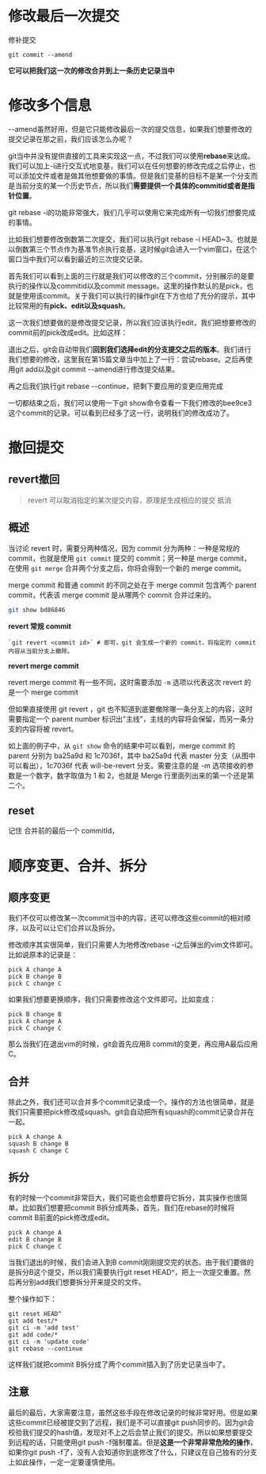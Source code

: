 # **修改最后一次提交**

修补提交

```
git commit --amend
```

**它可以把我们这一次的修改合并到上一条历史记录当中**



# **修改多个信息**

--amend虽然好用，但是它只能修改最后一次的提交信息，如果我们想要修改的提交记录在那之前，我们应该怎么办呢？



git当中并没有提供直接的工具来实现这一点，不过我们可以使用**rebase**来达成。我们可以加上-i进行交互式地变基，我们可以在任何想要的修改完成之后停止，也可以添加文件或者是做其他想要做的事情。但是我们变基的目标不是某一个分支而是当前分支的某一个历史节点，所以我们**需要提供一个具体的commitid或者是指针位置**。



git rebase -i的功能非常强大，我们几乎可以使用它来完成所有一切我们想要完成的事情。



比如我们想要修改倒数第二次提交，我们可以执行git rebase -i HEAD~3。也就是以倒数第三个节点作为基准节点执行变基，这时候git会进入一个vim窗口，在这个窗口当中我们可以看到最近的三次提交记录。



首先我们可以看到上面的三行就是我们可以修改的三个commit，分别展示的是要执行的操作以及commitid以及commit message。这里的操作默认的是pick，也就是使用该commit。关于我们可以执行的操作git在下方也给了充分的提示，其中比较常用的有**pick、edit以及squash**。



这一次我们想要做的是修改提交记录，所以我们应该执行edit，我们把想要修改的commit前的pick改成edit。比如这样：

退出之后，git会自动带我们**回到我们选择edit的分支提交之后的版本**。我们进行我们想要的修改，这里我在第15篇文章当中加上了一行：尝试rebase。之后再使用git add以及git commit --amend进行修改提交结果。

再之后我们执行git rebase --continue，把剩下要应用的变更应用完成



一切都结束之后，我们可以使用一下git show命令查看一下我们修改的bee9ce3这个commit的记录。可以看到已经多了这一行，说明我们的修改成功了。





# 撤回提交

## revert撤回

>  revert 可以取消指定的某次提交内容，原理是生成相应的提交 抵消

## 概述

当讨论 revert 时，需要分两种情况，因为 commit 分为两种：一种是常规的 commit，也就是使用 `git commit` 提交的 commit；另一种是 merge commit，在使用 `git merge` 合并两个分支之后，你将会得到一个新的 merge commit。

merge commit 和普通 commit 的不同之处在于 merge commit 包含两个 parent commit，代表该 merge commit 是从哪两个 commit 合并过来的。

```sh
git show bd86846
```



**revert 常规 commit**

```
`git revert <commit id>` # 即可，git 会生成一个新的 commit，将指定的 commit 内容从当前分支上撤除。
```

**revert merge commit**



revert merge commit 有一些不同，这时需要添加 `-m` 选项以代表这次 revert 的是一个 merge commit

但如果直接使用 git revert ，git 也不知道到底要撤除哪一条分支上的内容，这时需要指定一个 parent number 标识出"主线"，主线的内容将会保留，而另一条分支的内容将被 revert。

如上面的例子中，从 `git show` 命令的结果中可以看到，merge commit 的 parent 分别为 ba25a9d 和 1c7036f，其中 ba25a9d 代表 master 分支（从图中可以看出），1c7036f 代表 will-be-revert 分支。需要注意的是 -m 选项接收的参数是一个数字，数字取值为 1 和 2，也就是 Merge 行里面列出来的第一个还是第二个。



## reset

记住 合并前的最后一个  commitId，









# **顺序变更、合并、拆分**

## 顺序变更

我们不仅可以修改某一次commit当中的内容，还可以修改这些commit的相对顺序，以及可以让它们合并以及拆分。



修改顺序其实很简单，我们只需要人为地修改rebase -i之后弹出的vim文件即可。比如说原本的记录是：

```
pick A change A
pick B change B
pick C change C
```

如果我们想要更换顺序，我们只需要修改这个文件即可。比如变成：

```
pick B change B
pick A change A
pick C change C
```

那么当我们在退出vim的时候，git会首先应用B commit的变更，再应用A最后应用C。



## **合并**

除此之外，我们还可以合并多个commit记录成一个。操作的方法也很简单，就是我们只需要把pick修改成squash。git会自动把所有squash的commit记录合并在一起。

```
pick A change A
squash B change B
squash C change C
```

## **拆分**

有的时候一个commit非常巨大，我们可能也会想要将它拆分，其实操作也很简单。比如我们想要把commit B拆分成两条，首先，我们在rebase的时候将commit B前面的pick修改成edit。

```
pick A change A
edit B change B
pick C change C
```



当我们退出的时候，我们会进入到B commit刚刚提交完的状态。由于我们要做的是拆分B这个提交，所以我们需要执行git reset HEAD^，把上一次提交重置。然后再分别add我们想要拆分开来提交的文件。

整个操作如下：

```
git reset HEAD^
git add test/*
git ci -m 'add test'
git add code/*
git ci -m 'update code'
git rebase --continue
```

这样我们就把commit B拆分成了两个commit插入到了历史记录当中了。





## 注意

最后的最后，大家需要注意，虽然这些手段在修改记录的时候非常好用。但是如果这些commit已经被提交到了远程，我们是不可以直接git push同步的。因为git会校验我们提交的hash值，发现对不上之后会禁止我们的提交。所以如果想要提交到远程的话，只能使用git push -f强制覆盖。但是**这是一个非常非常危险的操作**，如果你git push -f了，没有人会知道你到底修改了什么，只建议在自己独有的分支上如此操作，一定一定要谨慎使用。

